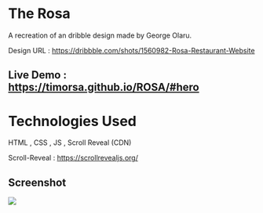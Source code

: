 # The Rosa

A recreation of an dribble design made by George Olaru.

Design URL :  https://dribbble.com/shots/1560982-Rosa-Restaurant-Website

## Live Demo : https://timorsa.github.io/ROSA/#hero

# Technologies Used 

HTML , CSS , JS , Scroll Reveal (CDN)

Scroll-Reveal : https://scrollrevealjs.org/



## Screenshot

<img src="https://cdn.dribbble.com/users/112332/screenshots/1560982/rosa-restaurant-website.jpg"></img>

